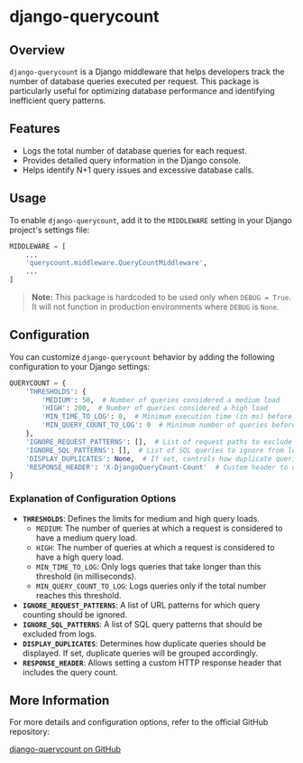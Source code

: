 # django-querycount

## Overview

`django-querycount` is a Django middleware that helps developers track the number of database queries executed per request. This package is particularly useful for optimizing database performance and identifying inefficient query patterns.

## Features

- Logs the total number of database queries for each request.
- Provides detailed query information in the Django console.
- Helps identify N+1 query issues and excessive database calls.

## Usage

To enable `django-querycount`, add it to the `MIDDLEWARE` setting in your Django project's settings file:

```python
MIDDLEWARE = [
    ...
    'querycount.middleware.QueryCountMiddleware',
    ...
]
```

> **Note:** This package is hardcoded to be used only when `DEBUG = True`. It will not function in production environments where `DEBUG` is `None`.

## Configuration

You can customize `django-querycount` behavior by adding the following configuration to your Django settings:

```python
QUERYCOUNT = {
    'THRESHOLDS': {
        'MEDIUM': 50,  # Number of queries considered a medium load
        'HIGH': 200,  # Number of queries considered a high load
        'MIN_TIME_TO_LOG': 0,  # Minimum execution time (in ms) before a query is logged
        'MIN_QUERY_COUNT_TO_LOG': 0  # Minimum number of queries before logging starts
    },
    'IGNORE_REQUEST_PATTERNS': [],  # List of request paths to exclude from logging
    'IGNORE_SQL_PATTERNS': [],  # List of SQL queries to ignore from logging
    'DISPLAY_DUPLICATES': None,  # If set, controls how duplicate queries are displayed
    'RESPONSE_HEADER': 'X-DjangoQueryCount-Count'  # Custom header to display query count in responses
}
```

### Explanation of Configuration Options

- **`THRESHOLDS`**: Defines the limits for medium and high query loads.
  - `MEDIUM`: The number of queries at which a request is considered to have a medium query load.
  - `HIGH`: The number of queries at which a request is considered to have a high query load.
  - `MIN_TIME_TO_LOG`: Only logs queries that take longer than this threshold (in milliseconds).
  - `MIN_QUERY_COUNT_TO_LOG`: Logs queries only if the total number reaches this threshold.
- **`IGNORE_REQUEST_PATTERNS`**: A list of URL patterns for which query counting should be ignored.
- **`IGNORE_SQL_PATTERNS`**: A list of SQL query patterns that should be excluded from logs.
- **`DISPLAY_DUPLICATES`**: Determines how duplicate queries should be displayed. If set, duplicate queries will be grouped accordingly.
- **`RESPONSE_HEADER`**: Allows setting a custom HTTP response header that includes the query count.

## More Information

For more details and configuration options, refer to the official GitHub repository:

[django-querycount on GitHub](https://github.com/bradmontgomery/django-querycount)
